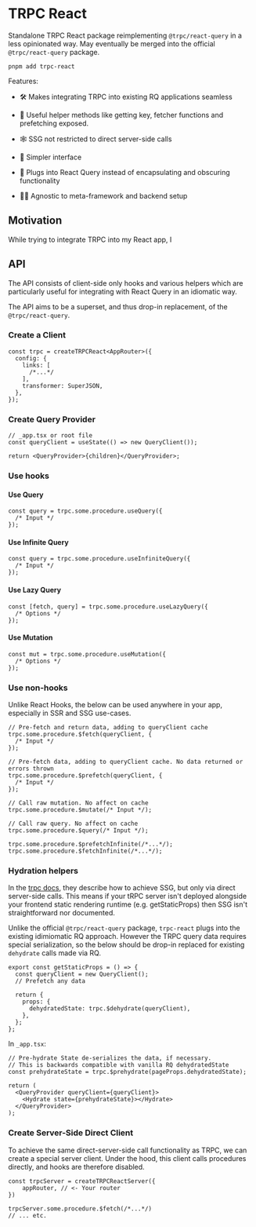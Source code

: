 # TRPC React

Standalone TRPC React package reimplementing `@trpc/react-query` in a less opinionated way. May eventually be merged into the official `@trpc/react-query` package.

```tsx
pnpm add trpc-react
```

Features:

- 🛠️ Makes integrating TRPC into existing RQ applications seamless

- 🔄 Useful helper methods like getting key, fetcher functions and prefetching exposed.

- 🕸️ SSG not restricted to direct server-side calls

- 🍳 Simpler interface

- 🔌 Plugs into React Query instead of encapsulating and obscuring functionality

- 🧑‍🦯 Agnostic to meta-framework and backend setup

## Motivation

While trying to integrate TRPC into my React app, I 

## API

The API consists of client-side only hooks and various helpers which are particularly useful for integrating with React Query in an idiomatic way.

The API aims to be a superset, and thus drop-in replacement, of the `@trpc/react-query`.

### Create a Client

```tsx
const trpc = createTRPCReact<AppRouter>({
  config: {
    links: [
      /*...*/
    ],
    transformer: SuperJSON,
  },
});
```

### Create Query Provider

```tsx
// _app.tsx or root file
const queryClient = useState(() => new QueryClient());

return <QueryProvider>{children}</QueryProvider>;
```

### Use hooks

#### Use Query

```tsx
const query = trpc.some.procedure.useQuery({
  /* Input */
});
```

#### Use Infinite Query

```tsx
const query = trpc.some.procedure.useInfiniteQuery({
  /* Input */
});
```

#### Use Lazy Query

```tsx
const [fetch, query] = trpc.some.procedure.useLazyQuery({
  /* Options */
});
```

#### Use Mutation

```tsx
const mut = trpc.some.procedure.useMutation({
  /* Options */
});
```

### Use non-hooks

Unlike React Hooks, the below can be used anywhere in your app, especially in SSR and SSG use-cases.

```tsx
// Pre-fetch and return data, adding to queryClient cache
trpc.some.procedure.$fetch(queryClient, {
  /* Input */
});

// Pre-fetch data, adding to queryClient cache. No data returned or errors thrown
trpc.some.procedure.$prefetch(queryClient, {
  /* Input */
});

// Call raw mutation. No affect on cache
trpc.some.procedure.$mutate(/* Input */);

// Call raw query. No affect on cache
trpc.some.procedure.$query(/* Input */);

trpc.some.procedure.$prefetchInfinite(/*...*/);
trpc.some.procedure.$fetchInfinite(/*...*/);
```

### Hydration helpers

In the [trpc docs](https://trpc.io/docs/ssg-helpers), they describe how to achieve SSG, but only via direct server-side calls. This means if your tRPC server isn't deployed alongside your frontend static rendering runtime (e.g. getStaticProps) then SSG isn't straightforward nor documented.

Unlike the official `@trpc/react-query` package, `trpc-react` plugs into the existing idimiomatic RQ approach. However the TRPC query data requires special serialization, so the below should be drop-in replaced for existing `dehydrate` calls made via RQ.

```tsx
export const getStaticProps = () => {
  const queryClient = new QueryClient();
  // Prefetch any data

  return {
    props: {
      dehydratedState: trpc.$dehydrate(queryClient),
    },
  };
};
```

In `_app.tsx`:

```tsx
// Pre-hydrate State de-serializes the data, if necessary.
// This is backwards compatible with vanilla RQ dehydratedState
const prehydrateState = trpc.$prehydrate(pageProps.dehydratedState);

return (
  <QueryProvider queryClient={queryClient}>
    <Hydrate state={prehydrateState}></Hydrate>
  </QueryProvider>
);
```

### Create Server-Side Direct Client

To achieve the same direct-server-side call functionality as TRPC, we can create a special server client. Under the hood, this client calls procedures directly, and hooks are therefore disabled.

```tsx
const trpcServer = createTRPCReactServer({
	appRouter, // <- Your router
})

trpcServer.some.procedure.$fetch(/*...*/)
// ... etc.
```

